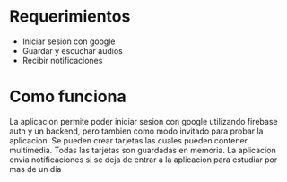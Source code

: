 # Requerimientos

- Iniciar sesion con google
- Guardar y escuchar audios
- Recibir notificaciones 

# Como funciona

La aplicacion permite poder iniciar sesion con google utilizando firebase auth y un backend, pero tambien como modo invitado para probar la aplicacion.
Se pueden crear tarjetas las cuales pueden contener multimedia. Todas las tarjetas son guardadas en memoria.
La aplicacion envia notificaciones si se deja de entrar a la aplicacion para estudiar por mas de un dia